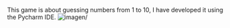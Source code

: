 This game is about guessing numbers from 1 to 10, I have developed it using the Pycharm IDE.
<img hrc="imagen_cod.PNG" alt = imagen/>
